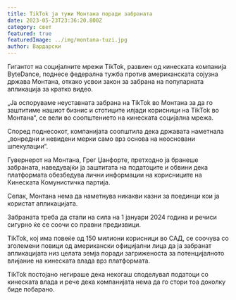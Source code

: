 ```yaml
---
title: TikTok ја тужи Монтана поради забраната
date: 2023-05-23T23:36:20.800Z
category: свет
featured: true
featuredImage: ../img/montana-tuzi.jpg
author: Вардарски
---
```

Гигантот на социјалните мрежи TikTok, развиен од кинеската компанија ByteDance, поднесе федерална тужба против американската сојузна држава Монтана, откако усвои закон за забрана на популарната апликација за кратко видео.

„Ја оспоруваме неуставната забрана на TikTok во Монтана за да го заштитиме нашиот бизнис и стотиците илјади корисници на TikTok во Монтана“, се вели во соопштението на кинеската социјална мрежа.

Според поднесокот, компанијата соопштила дека државата наметнала „вонредни и невидени мерки само врз основа на неосновани шпекулации“.

Гувернерот на Монтана, Грег Џанфорте, претходно ја бранеше забраната, наведувајќи ја заштитата на податоците и обвини дека платформата обезбедува лични информации на корисниците на Кинеската Комунистичка партија.

Сепак, Монтана нема да наметнува никакви казни за поединци кои ја користат апликацијата.

Забраната треба да стапи на сила на 1 јануари 2024 година и речиси сигурно ќе се соочи со правни предизвици.

TikTok, кој има повеќе од 150 милиони корисници во САД, се соочува со зголемени повици од американски официјални лица да ја забранат апликацијата низ целата земја поради загриженоста за потенцијалното влијание на кинеската влада врз платформата.

TikTok постојано негираше дека некогаш споделувал податоци со кинеската влада и рече дека компанијата нема да го стори тоа доколку биде побарано.